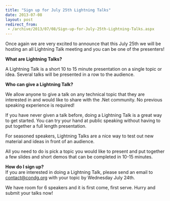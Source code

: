 ```yaml
---
title: "Sign up for July 25th Lightning Talks"
date: 2013-07-08
layout: post
redirect_from:
 - /archive/2013/07/08/Sign-up-for-July-25th-Lightning-Talks.aspx
---
```



Once again we are very excited to announce that this July 25th we will be hosting an all Lightning Talk meeting and you can be one of the presenters!     
  
**What are Lightning Talks?**  
  
A Lightning Talk is a short 10 to 15 minute presentation on a single topic or idea. Several talks will be presented in a row to the audience.

**Who can give a Lightning Talk?**  
  
We allow anyone to give a talk on any technical topic that they are interested in and would like to share with the .Net community. No previous speaking experience is required!

If you have never given a talk before, doing a Lightning Talk is a great way to get started. You can try your hand at public speaking without having to put together a full length presentation.

For seasoned speakers, Lightning Talks are a nice way to test out new material and ideas in front of an audience.

All you need to do is pick a topic you would like to present and put together a few slides and short demos that can be completed in 10-15 minutes.

**How do I sign up?**  
If you are interested in doing a Lightning Talk, please send an email to [contact@condg.org](mailto:contact@condg.org) with your topic by Wednesday July 24th.

We have room for 6 speakers and it is first come, first serve. Hurry and submit your talks now!

